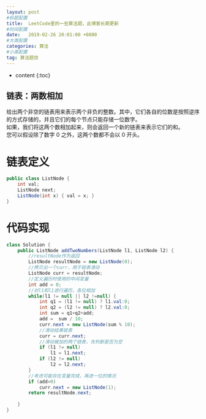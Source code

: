 ```yaml
---
layout: post
#标题配置
title:  LeetCode里的一些算法题，此博客长期更新
#时间配置
date:   2019-02-26 20:01:00 +0800
#大类配置
categories: 算法
#小类配置
tag: 算法题目
---
```


* content
{:toc}

链表：两数相加
---------------------
给出两个非空的链表用来表示两个非负的整数。其中，它们各自的位数是按照逆序的方式存储的，并且它们的每个节点只能存储一位数字。  
如果，我们将这两个数相加起来，则会返回一个新的链表来表示它们的和。  
您可以假设除了数字 0 之外，这两个数都不会以 0 开头。  

链表定义  
=========================
```java
public class ListNode {
	int val;
	ListNode next;
	ListNode(int x) { val = x; }
}
```

代码实现
=========================
```java
class Solution {
    public ListNode addTwoNumbers(ListNode l1, ListNode l2) {
        //resultNode作为返回
        ListNode resultNode = new ListNode(0);
        //拷贝出一个curr，用于链表滑动
    	ListNode curr = resultNode;
    	//定义遍历时使用的中间变量
    	int add = 0;
    	//对l1和l1进行遍历，各位相加
        while(l1 != null || l2 !=null) {
        	int q1 = (l1 != null) ? l1.val:0;
        	int q2 = (l2 != null) ? l2.val:0;
        	int sum = q1+q2+add;
            add =  sum / 10;
        	curr.next = new ListNode(sum % 10);
            //滑动结果链表
        	curr = curr.next;
            //滑动被加的两个链表，先判断是否为空
            if (l1 != null)
                l1 = l1.next;
            if (l2 != null)
                l2 = l2.next;
        }
        //考虑可能存在变量完成，再进一位的情况
        if (add>0)
        	curr.next = new ListNode(1);
        return resultNode.next;
        
    }
}
```